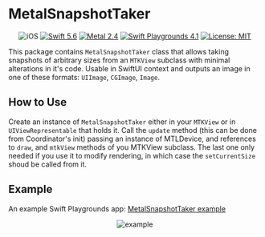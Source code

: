 # MetalSnapshotTaker
<p align="center">
    <img src="https://img.shields.io/badge/platforms-iOS_13_-blue.svg" alt="iOS" />
    <a href="https://swift.org/about/#swiftorg-and-open-source"><img src="https://img.shields.io/badge/Swift-5.6-orange.svg" alt="Swift 5.6" /></a>
    <a href="https://developer.apple.com/metal/"><img src="https://img.shields.io/badge/Metal-2.4-green.svg" alt="Metal 2.4" /></a>
    <a href="https://apps.apple.com/ru/app/swift-playgrounds/id908519492?l=en"><img src="https://img.shields.io/badge/SwiftPlaygrounds-4.1-orange.svg" alt="Swift Playgrounds 4.1" /></a>
   <a href="https://en.wikipedia.org/wiki/MIT_License"><img src="https://img.shields.io/badge/License-MIT-green.svg" alt="License: MIT" /></a>
    
</p>

This package contains `MetalSnapshotTaker` class that allows taking snapshots of arbitrary sizes from an `MTKView` subclass with minimal alterations in it's code. 
Usable in SwiftUI context and outputs an image in one of these formats: `UIImage`, `CGImage`, `Image`.

## How to Use

Create an instance of `MetalSnapshotTaker` either in your `MTKView` or in `UIViewRepresentable` that holds it. Call the `update` method (this can be done from Coordinator's init) passing an instance of MTLDevice, and references to `draw`, and `mtkView` methods of you MTKView subclass. The last one only needed if you use it to modify rendering, in which case the `setCurrentSize` shoud be called from it.

## Example

An example Swift Playgrounds app: [MetalSnapshotTaker example](https://github.com/gadirom/MetalSnapshotTaker/tree/main/MetalSnapshotTaker%20example.swiftpm)

<p align="center">
    <img src="https://github.com/gadirom/MetalSnapshotTaker/blob/main/SnapshotTaker.gif" alt="example" />
</p>
